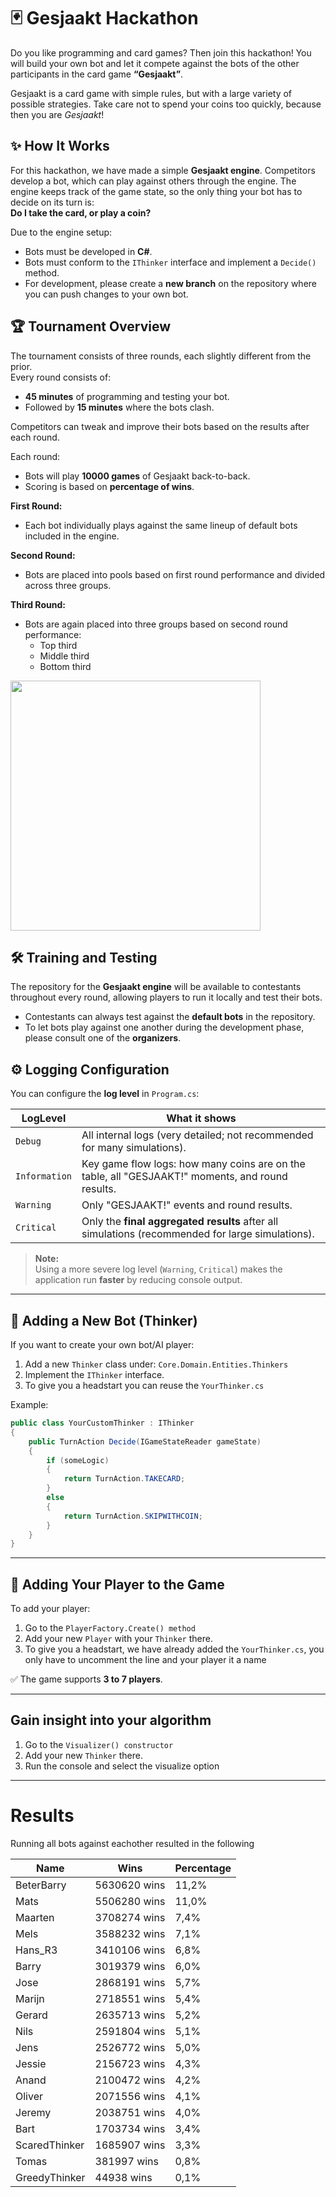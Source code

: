 # 🃏 Gesjaakt Hackathon

Do you like programming and card games? Then join this hackathon! You will build your own bot and let it compete against the bots of the other participants in the card game **“Gesjaakt”**.

Gesjaakt is a card game with simple rules, but with a large variety of possible strategies. Take care not to spend your coins too quickly, because then you are *Gesjaakt*!

## ✨ How It Works 

For this hackathon, we have made a simple **Gesjaakt engine**. Competitors develop a bot, which can play against others through the engine. The engine keeps track of the game state, so the only thing your bot has to decide on its turn is:  
**Do I take the card, or play a coin?**

Due to the engine setup:
- Bots must be developed in **C#**.
- Bots must conform to the `IThinker` interface and implement a `Decide()` method.
- For development, please create a **new branch** on the repository where you can push changes to your own bot.

## 🏆 Tournament Overview

The tournament consists of three rounds, each slightly different from the prior.  
Every round consists of:
- **45 minutes** of programming and testing your bot.
- Followed by **15 minutes** where the bots clash.

Competitors can tweak and improve their bots based on the results after each round.

Each round:
- Bots will play **10000 games** of Gesjaakt back-to-back.
- Scoring is based on **percentage of wins**.

**First Round:**
- Each bot individually plays against the same lineup of default bots included in the engine.

**Second Round:**
- Bots are placed into pools based on first round performance and divided across three groups.

**Third Round:**
- Bots are again placed into three groups based on second round performance:
  - Top third
  - Middle third
  - Bottom third
 
<img src="https://github.com/user-attachments/assets/a245c81f-c013-4c45-9e49-ae4a0a0cb3be" width="400"/>


## 🛠️ Training and Testing 

The repository for the **Gesjaakt engine** will be available to contestants throughout every round, allowing players to run it locally and test their bots.

- Contestants can always test against the **default bots** in the repository.
- To let bots play against one another during the development phase, please consult one of the **organizers**.

## ⚙️ Logging Configuration

You can configure the **log level** in `Program.cs`:

| LogLevel        | What it shows                                                                                                  |
|-----------------|----------------------------------------------------------------------------------------------------------------|
| `Debug`         | All internal logs (very detailed; not recommended for many simulations).                                       |
| `Information`   | Key game flow logs: how many coins are on the table, all "GESJAAKT!" moments, and round results.                |
| `Warning`       | Only "GESJAAKT!" events and round results.                                                                     |
| `Critical`      | Only the **final aggregated results** after all simulations (recommended for large simulations).               |

> **Note:**  
> Using a more severe log level (`Warning`, `Critical`) makes the application run **faster** by reducing console output.

---

## 🧠 Adding a New Bot (Thinker)

If you want to create your own bot/AI player:
1. Add a new `Thinker` class under:
   `Core.Domain.Entities.Thinkers`
2. Implement the `IThinker` interface.
3. To give you a headstart you can reuse the `YourThinker.cs`

Example:
```csharp
public class YourCustomThinker : IThinker
{
    public TurnAction Decide(IGameStateReader gameState)
    {
        if (someLogic)
        {
            return TurnAction.TAKECARD;
        }
        else
        {
            return TurnAction.SKIPWITHCOIN;
        }
    }
}
```

---

## 👥 Adding Your Player to the Game

To add your player:
1. Go to the `PlayerFactory.Create() method`
2. Add your new `Player` with your `Thinker` there.
3. To give you a headstart, we have already added the `YourThinker.cs`, you only have to uncomment the line and your player it a name

✅ The game supports **3 to 7 players**.

---

## Gain insight into your algorithm

1. Go to the `Visualizer() constructor`
2. Add your new `Thinker` there.
3. Run the console and select the visualize option

---

# Results

Running all bots against eachother resulted in the following

| Name | Wins | Percentage |
| ---|---|---|
| BeterBarry | 5630620 wins |  11,2%|
| Mats | 5506280 wins |  11,0%|
| Maarten | 3708274 wins |  7,4%|
| Mels | 3588232 wins |  7,1%|
| Hans_R3 | 3410106 wins |  6,8%|
| Barry | 3019379 wins |  6,0%|
| Jose | 2868191 wins |  5,7%|
| Marijn | 2718551 wins |  5,4%|
| Gerard | 2635713 wins |  5,2%|
| Nils | 2591804 wins |  5,1%|
| Jens | 2526772 wins |  5,0%|
| Jessie | 2156723 wins |  4,3%|
| Anand | 2100472 wins |  4,2%|
| Oliver | 2071556 wins |  4,1%|
| Jeremy | 2038751 wins |  4,0%|
| Bart | 1703734 wins |  3,4%|
| ScaredThinker | 1685907 wins |  3,3%|
| Tomas | 381997 wins |  0,8%|
| GreedyThinker | 44938 wins |  0,1%|

